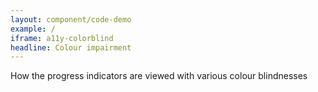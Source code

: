 ```yaml
---
layout: component/code-demo
example: /
iframe: a11y-colorblind
headline: Colour impairment
---
```



How the progress indicators are viewed with various colour blindnesses
